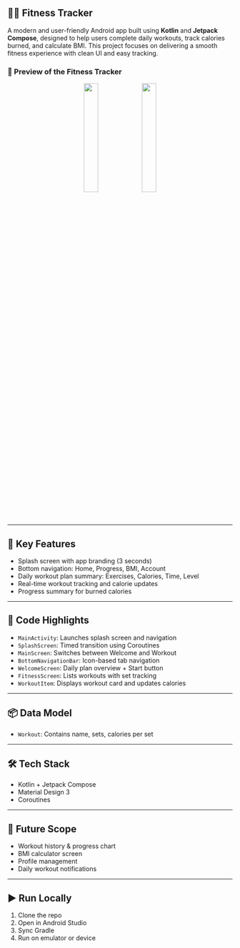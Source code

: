 ## 🏋️‍♂️ Fitness Tracker

A modern and user-friendly Android app built using **Kotlin** and **Jetpack Compose**, designed to help users complete daily workouts, track calories burned, and calculate BMI. This project focuses on delivering a smooth fitness experience with clean UI and easy tracking.

### 📱 Preview of the Fitness Tracker

<div align="center">
  <img src="https://github.com/user-attachments/assets/42412f15-09f4-4a68-b078-253bd9f72959" width="25%" />
  <img src="https://github.com/user-attachments/assets/e08294e7-3b75-48d4-bf5d-e5525f2d59a6" width="25%" />
</div>

---

## 📲 Key Features

* Splash screen with app branding (3 seconds)
* Bottom navigation: Home, Progress, BMI, Account
* Daily workout plan summary: Exercises, Calories, Time, Level
* Real-time workout tracking and calorie updates
* Progress summary for burned calories

---

## 🧩 Code Highlights

* `MainActivity`: Launches splash screen and navigation
* `SplashScreen`: Timed transition using Coroutines
* `MainScreen`: Switches between Welcome and Workout
* `BottomNavigationBar`: Icon-based tab navigation
* `WelcomeScreen`: Daily plan overview + Start button
* `FitnessScreen`: Lists workouts with set tracking
* `WorkoutItem`: Displays workout card and updates calories

---

## 📦 Data Model

* `Workout`: Contains name, sets, calories per set

---

## 🛠 Tech Stack

* Kotlin + Jetpack Compose
* Material Design 3
* Coroutines

---

## 🔮 Future Scope

* Workout history & progress chart
* BMI calculator screen
* Profile management
* Daily workout notifications

---

## ▶️ Run Locally

1. Clone the repo
2. Open in Android Studio
3. Sync Gradle
4. Run on emulator or device
